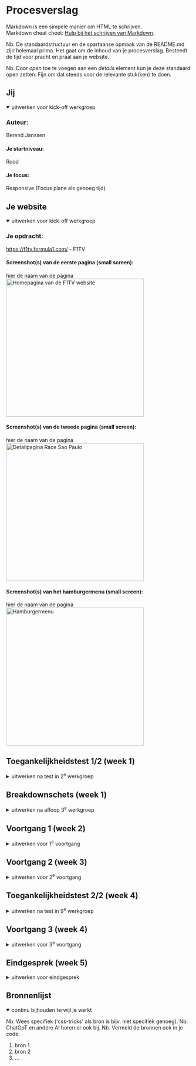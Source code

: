 # Procesverslag
Markdown is een simpele manier om HTML te schrijven.  
Markdown cheat cheet: [Hulp bij het schrijven van Markdown](https://github.com/adam-p/markdown-here/wiki/Markdown-Cheatsheet).

Nb. De standaardstructuur en de spartaanse opmaak van de README.md zijn helemaal prima. Het gaat om de inhoud van je procesverslag. Besteedt de tijd voor pracht en praal aan je website.

Nb. Door *open* toe te voegen aan een *details* element kun je deze standaard open zetten. Fijn om dat steeds voor de relevante stuk(ken) te doen.





## Jij

<details open>
  <summary>uitwerken voor kick-off werkgroep</summary>

  ### Auteur:
  Berend Janssen

  #### Je startniveau:
  Rood

  #### Je focus:
  Responsive (Focus plane als genoeg tijd)
 
</details>





## Je website

<details open>
  <summary>uitwerken voor kick-off werkgroep</summary>

  ### Je opdracht:
  https://f1tv.formula1.com/ - F1TV

  #### Screenshot(s) van de eerste pagina (small screen): 
  hier de naam van de pagina  
  <img src="readme-images/F1-TV-Hoofdpagina.png" width="375px" alt="Homepagina van de F1TV website">

  #### Screenshot(s) van de tweede pagina (small screen):
  hier de naam van de pagina  
  <img src="readme-images/F1-TV-2024-Grand-Prix-van-São-Paulo.png" width="375px" alt="Detailpagina Race Sao Paulo">

  #### Screenshot(s) van het hamburgermenu (small screen):
  hier de naam van de pagina  
  <img src="readme-images/F1-TV-2024-Hamburger-Menu.png" width="375px" alt="Hamburgermenu">
 
</details>



## Toegankelijkheidstest 1/2 (week 1)

<details>
  <summary>uitwerken na test in 2<sup>e</sup> werkgroep</summary>

  ### Bevindingen eigen tests
  - Optie voor grotere tekst is erg fijn voor mensen die slechtziend zijn, afhankelijk van hoe slechtziend iemand is zien zij toch wel echt heel weinig
  - Wanneer ik een speciefieke website op wil zoeken, en die vervolgens goed wil navigeren, terwijl ik een ballon probeer hoog te houden blijkt dit best lastig. 
  - Met vingers aan elkaar gebonden merkte ik weinig problemen vergeleken met normaal. Ik zou ook niet weten hoe je dit soort gebruikers kunt helpen vanuit je website.
  - Voor mensen met parkinsons of spasme kan ik begrijpen dat het gebruiken van een toetsenbord erg hinderlijk kan zijn. Voor hun is het erg handig als zij websites kunnen navigeren met maar een knop.

  ### Bevindingen F1TV Website met narrator
  HOMEPAGINA
  - Wanneer je op de landingspagina aankomt is het eerste wat voorgelezen wordt de naam van je account. Deze staat rechtsboven. Dit vind ik een beetje verwarrend, zelf zou ik gewoon linksboven beginnen denk ik.
  - Vervolgens kan je makkelijk door het primaire menu tabben, wel weer van recht naar links ipv links naar rechts.
  - Na het primaire menu kom je in het secundaire menu. Hier tab je wel doorheen van links naar rechts. 
  - Door de content heen tabben werkt allemaal best goed. Het enige wat ik opmerkelijk vond is dat de knoppen waarmee je door een slideshow scrollt allemaal 'button' heetten en niet bijvoorbeeld 'button slide naar links' of   
    'button slide naar rechts'
  - Bij de carrousellen van de 'Laatste race', 'verder kijken' en 'Populaire races uit het archief' moet je door alle opties heen tabben voordat je naar de volgende rij op de homepagina kan. Bij alle andere carousellen is dit 
    niet het geval.
  - De knoppen om naar de app of play store te gaan worden gewoon voorgelezen als 'i-m-g'.

  DETAILPAGINA
  - 
</details>



## Breakdownschets (week 1)

<details>
  <summary>uitwerken na afloop 3<sup>e</sup> werkgroep</summary>

  ### Homepagina: 
  <img src="readme-images/Pagina-1-Analyse.png" width="375px" alt="breakdown van de hele pagina">

  ### Detailpagina: 
  <img src="readme-images/Pagina-2-Analyse.png" width="375px" alt="breakdown van een dynamisch deel">

  ### Hamburger-menu: 
  <img src="readme-images/Hamburgermenu-Analyse.png" width="375px" alt="breakdown van nog een dynamisch deel">
</details>





## Voortgang 1 (week 2)

<details>
  <summary>uitwerken voor 1<sup>e</sup> voortgang</summary>

  ### Stand van zaken
  hier dit ging goed & dit was lastig (neem ook screenshots op van delen van je website en code)

  HTML bestandje opbouwen ging makkelijk, hier en daaralleen niet de beste tags gekozen. Had in eerste instantie wat problemen met het goed sticky krijgen van de header maar dat duurde niet al te lang.


  ### Agenda voor meeting
  samen met je groepje opstellen

  | student 1      | student 2          | student 3    | student 4        |
  | ---            | ---                | ---          | ---              |
  | nvt            | nvt                | nvt          | nvt              |
  |                |                    |              |                  |
  | ...            | ...                | ...          | ...              |
  


  ### Verslag van meeting
  hier na afloop snel de uitkomsten van de meeting vastleggen

  - F!TV website veranderd afhankelijk voor van of er een race-weekend aan de gang is
  - Buttons linken naar punt in dezelfde pagina, A's (anchors) naar andere pagina's
  - Sections & articles moeten een H element bevatten, anders div
  - Kleine 'F1 logo tags' kunnen gedaan worden met border-left
  - Hele eerste carousel in header
  - H1 is abonneren op F1TV

</details>





## Voortgang 2 (week 3)

<details>
  <summary>uitwerken voor 2<sup>e</sup> voortgang</summary>

  ### Stand van zaken
  hier dit ging goed & dit was lastig (neem ook screenshots op van delen van je website en code)

  - Hamburgermenu gelukt, alleen niet goed sticky
  - Lastig om te weten in wat voor situaties flexbox of grid handiger is
  - Wat zijn precies de regeltjes rondom classes en id's
  - Dingen wel in hamburger op ene pagina maar niet op andere
  - Beste manier om een carousel te maken


  ### Agenda voor meeting
  samen met je groepje opstellen

  | student 1      | student 2          | student 3    | student 4        |
  | ---            | ---                | ---          | ---              |
  | Hamburgermenu  | nvt                | nvt          | nvt              |
  | Classes & id's |                    |              |                  |
  | Carousellen    |                    |              |                  |
  | ...            | ...                | ...          | ...              |


  ### Verslag van meeting
  hier na afloop snel de uitkomsten van de meeting vastleggen

  - Open Sans proberen zonder link in html
  - Lokale font doen via CSS
  - Voor carousellen, articles met id uitwisselen via anchors met hrefjes
  - Zorgen dat iedere section en article een H heeft
  - Hamburgermenu div position fixen, juiste hoogte geven en dan overflow: scroll

</details>





## Toegankelijkheidstest 2/2 (week 4)

<details>
  <summary>uitwerken na test in 9<sup>e</sup> werkgroep</summary>

  ### Bevindingen
  Lijst met je bevindingen die in de test naar voren kwamen (geef ook aan wat er verbeterd is):

</details>





## Voortgang 3 (week 4)

<details>
  <summary>uitwerken voor 3<sup>e</sup> voortgang</summary>

  ### Stand van zaken
  hier dit ging goed & dit was lastig (neem ook screenshots op van delen van je website en code)

  - svg's voor standaard modus stylen in html, of ook in css?
  - Animatie hamburger manu sluiten


  ### Agenda voor meeting
  samen met je groepje opstellen

  | student 1      | student 2          | student 3    | student 4        |
  | ---            | ---                | ---          | ---              |
  | dit bespreken  | en dit             | en ik dit    | en dan ik dat    |
  | en dat ook nog | dit als er tijd is | nog een punt | dit wil ik zeker |
  | ...            | ...                | ...          | ...              |


  ### Verslag van meeting
  hier na afloop snel de uitkomsten van de meeting vastleggen

  - punt 1
  - punt 2
  - nog een punt
  - ...

</details>





## Eindgesprek (week 5)

<details>
  <summary>uitwerken voor eindgesprek</summary>

  ### Je uitkomst - karakteristiek screenshots:
  <img src="readme-images/dummy-plaatje.jpg" width="375px" alt="uitomst opdracht 1">


  ### Dit ging goed/Heb ik geleerd: 
  Korte omschrijving met plaatjes

  <img src="readme-images/dummy-plaatje.jpg" width="375px" alt="top">


  ### Dit was lastig/Is niet gelukt:
  Korte omschrijving met plaatjes

  <img src="readme-images/dummy-plaatje.jpg" width="375px" alt="bummer">
</details>





## Bronnenlijst

<details open>
  <summary>continu bijhouden terwijl je werkt</summary>

  Nb. Wees specifiek ('css-tricks' als bron is bijv. niet specifiek genoeg). 
  Nb. ChatGpT en andere AI horen er ook bij.
  Nb. Vermeld de bronnen ook in je code.

  1. bron 1
  2. bron 2
  3. ...

</details>